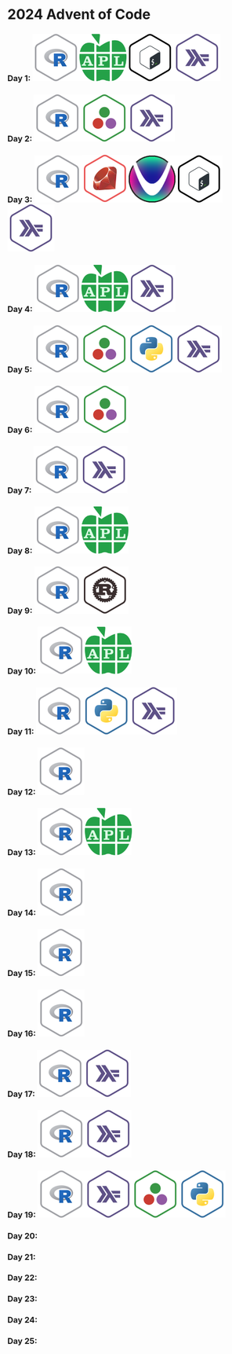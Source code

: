 # 2024 Advent of Code

### Day  1: <img src=".logos/r.png"><img src=".logos/apl.png" height="96px"><img src=".logos/bash.png"><img src=".logos/haskell.png">
### Day  2: <img src=".logos/r.png"><img src=".logos/julia.png"><img src=".logos/haskell.png">
### Day  3: <img src=".logos/r.png"><img src=".logos/ruby.png"><img src=".logos/uiua.png" height="96px"><img src=".logos/bash.png"><img src=".logos/haskell.png">
### Day  4: <img src=".logos/r.png"><img src=".logos/apl.png" height="96px"><img src=".logos/haskell.png">
### Day  5: <img src=".logos/r.png"><img src=".logos/julia.png"><img src=".logos/python.png"><img src=".logos/haskell.png">
### Day  6: <img src=".logos/r.png"><img src=".logos/julia.png">
### Day  7: <img src=".logos/r.png"><img src=".logos/haskell.png">
### Day  8: <img src=".logos/r.png"><img src=".logos/apl.png" height="96px">
### Day  9: <img src=".logos/r.png"><img src=".logos/rust.png">
### Day 10: <img src=".logos/r.png"><img src=".logos/apl.png" height="96px">
### Day 11: <img src=".logos/r.png"><img src=".logos/python.png"><img src=".logos/haskell.png">
### Day 12: <img src=".logos/r.png">
### Day 13: <img src=".logos/r.png"><img src=".logos/apl.png" height="96px">
### Day 14: <img src=".logos/r.png">
### Day 15: <img src=".logos/r.png">
### Day 16: <img src=".logos/r.png">
### Day 17: <img src=".logos/r.png"><img src=".logos/haskell.png">
### Day 18: <img src=".logos/r.png"><img src=".logos/haskell.png">
### Day 19: <img src=".logos/r.png"><img src=".logos/haskell.png"><img src=".logos/julia.png"><img src=".logos/python.png">
### Day 20: 
### Day 21: 
### Day 22: 
### Day 23: 
### Day 24: 
### Day 25: 
